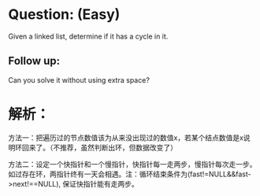 # Question: (Easy)

Given a linked list, determine if it has a cycle in it.

## Follow up:

Can you solve it without using extra space?

# 解析：

方法一：把遍历过的节点数值该为从来没出现过的数值x，若某个结点数值是x说明环回来了。（不推荐，虽然判断出环，但数据改变了）

方法二：设定一个快指针和一个慢指针，快指针每一走两步，慢指针每次走一步。如过存在环，两指针终有一天会相遇。注：循环结束条件为(fast!=NULL&&fast->next!==NULL), 保证快指针能有走两步。